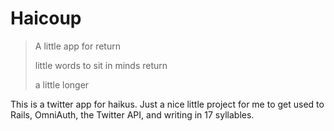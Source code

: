 Haicoup
=======

> A little app for  return
>
> little words to sit in minds  return
>
> a little longer

This is a twitter app for haikus. Just a nice little project for me to get used to Rails, OmniAuth, the Twitter API, and writing in 17 syllables. 